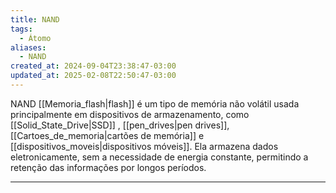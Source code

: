 ```yaml
---
title: NAND
tags:
  - Átomo
aliases:
  - NAND
created_at: 2024-09-04T23:38:47-03:00
updated_at: 2025-02-08T22:50:47-03:00
---
```


NAND [[Memoria_flash|flash]] é um tipo de memória não volátil usada principalmente em dispositivos de armazenamento, como [[Solid_State_Drive|SSD]] , [[pen_drives|pen drives]], [[Cartoes_de_memoria|cartões de memória]] e [[dispositivos_moveis|dispositivos móveis]]. Ela armazena dados eletronicamente, sem a necessidade de energia constante, permitindo a retenção das informações por longos períodos.

---

